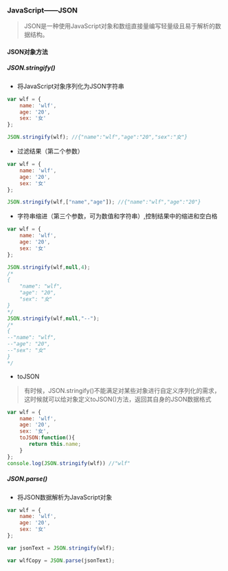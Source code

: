 ### JavaScript——JSON

> JSON是一种使用JavaScript对象和数组直接量编写轻量级且易于解析的数据结构。

#### JSON对象方法
##### JSON.stringify()
+ 将JavaScript对象序列化为JSON字符串

```js
var wlf = {
    name: 'wlf',
    age: '20',
    sex: '女'
};

JSON.stringify(wlf); //{"name":"wlf","age":"20","sex":"女"}
```

+ 过滤结果（第二个参数）
```js
var wlf = {
    name: 'wlf',
    age: '20',
    sex: '女'
};

JSON.stringify(wlf,["name","age"]); //{"name":"wlf","age":"20"}
```

+ 字符串缩进（第三个参数，可为数值和字符串）,控制结果中的缩进和空白格
```js
var wlf = {
    name: 'wlf',
    age: '20',
    sex: '女'
};

JSON.stringify(wlf,null,4); 
/*
{
    "name": "wlf",
    "age": "20",
    "sex": "女"
}
*/
JSON.stringify(wlf,null,"--");
/*
{
--"name": "wlf",
--"age": "20",
--"sex": "女"
}
*/
```

+ toJSON
> 有时候，JSON.stringify()不能满足对某些对象进行自定义序列化的需求，这时候就可以给对象定义toJSON()方法，返回其自身的JSON数据格式

```js
var wlf = {
    name: 'wlf',
    age: '20',
    sex: '女',
    toJSON:function(){
       return this.name;
    }
};
console.log(JSON.stringify(wlf)) //"wlf"
```

##### JSON.parse()
+ 将JSON数据解析为JavaScript对象

```js
var wlf = {
    name: 'wlf',
    age: '20',
    sex: '女'
};

var jsonText = JSON.stringify(wlf);

var wlfCopy = JSON.parse(jsonText);
```